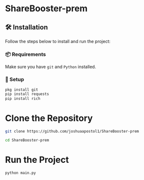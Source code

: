 # ShareBooster-prem

## 🛠 Installation

Follow the steps below to install and run the project:

### 📦 Requirements

Make sure you have `git` and `Python` installed.

### 🔧 Setup

```bash
pkg install git
pip install requests
pip install rich
```
# Clone the Repository
```bash
git clone https://github.com/joshuaapostol1/ShareBooster-prem

cd ShareBooster-prem
```

# Run the Project

```bash
python main.py
```
